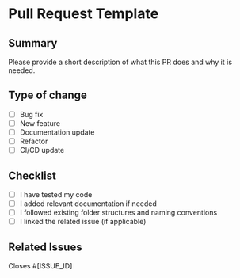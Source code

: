 # Pull Request Template

## Summary

Please provide a short description of what this PR does and why it is needed.

## Type of change

- [ ] Bug fix
- [ ] New feature
- [ ] Documentation update
- [ ] Refactor
- [ ] CI/CD update

## Checklist

- [ ] I have tested my code
- [ ] I added relevant documentation if needed
- [ ] I followed existing folder structures and naming conventions
- [ ] I linked the related issue (if applicable)

## Related Issues

Closes #[ISSUE_ID]
